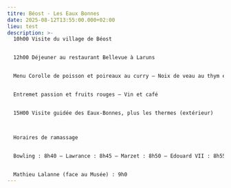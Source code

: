 ```yaml
---
titre: Béost - Les Eaux Bonnes
date: 2025-08-12T13:55:00.000+02:00
lieu: test
description: >-
  10h00 Visite du village de Béost


  12h00 Déjeuner au restaurant Bellevue à Laruns


  Menu Corolle de poisson et poireaux au curry – Noix de veau au thym et son tian de légumes


  Entremet passion et fruits rouges – Vin et café


  15H00 Visite guidée des Eaux-Bonnes, plus les thermes (extérieur)



  Horaires de ramassage


  Bowling : 8h40 – Lawrance : 8h45 – Marzet : 8h50 – Edouard VII : 8h55 -


  Mathieu Lalanne (face au Musée) : 9h0
---
```

